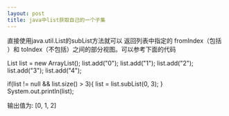 ```yaml
---
layout: post
title: java中list获取自己的一个子集
---
```


直接使用java.util.List的subList方法就可以
返回列表中指定的 fromIndex（包括 ）和 toIndex（不包括）之间的部分视图。可以参考下面的代码

List<string> list = new ArrayList</string><string>();
list.add("0");
list.add("1");
list.add("2");
list.add("3");
list.add("4");

if(list != null && list.size() > 3){
    list = list.subList(0, 3);
}
System.out.println(list);

输出值为:
[0, 1, 2]
</string>